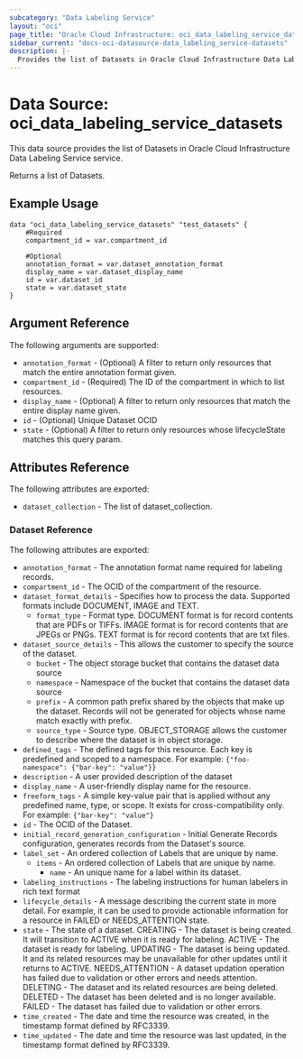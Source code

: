 ```yaml
---
subcategory: "Data Labeling Service"
layout: "oci"
page_title: "Oracle Cloud Infrastructure: oci_data_labeling_service_datasets"
sidebar_current: "docs-oci-datasource-data_labeling_service-datasets"
description: |-
  Provides the list of Datasets in Oracle Cloud Infrastructure Data Labeling Service service
---
```


# Data Source: oci_data_labeling_service_datasets
This data source provides the list of Datasets in Oracle Cloud Infrastructure Data Labeling Service service.

Returns a list of Datasets.


## Example Usage

```hcl
data "oci_data_labeling_service_datasets" "test_datasets" {
	#Required
	compartment_id = var.compartment_id

	#Optional
	annotation_format = var.dataset_annotation_format
	display_name = var.dataset_display_name
	id = var.dataset_id
	state = var.dataset_state
}
```

## Argument Reference

The following arguments are supported:

* `annotation_format` - (Optional) A filter to return only resources that match the entire annotation format given.
* `compartment_id` - (Required) The ID of the compartment in which to list resources.
* `display_name` - (Optional) A filter to return only resources that match the entire display name given.
* `id` - (Optional) Unique Dataset OCID
* `state` - (Optional) A filter to return only resources whose lifecycleState matches this query param.


## Attributes Reference

The following attributes are exported:

* `dataset_collection` - The list of dataset_collection.

### Dataset Reference

The following attributes are exported:

* `annotation_format` - The annotation format name required for labeling records.
* `compartment_id` - The OCID of the compartment of the resource.
* `dataset_format_details` - Specifies how to process the data. Supported formats include DOCUMENT, IMAGE and TEXT.
	* `format_type` - Format type. DOCUMENT format is for record contents that are PDFs or TIFFs. IMAGE format is for record contents that are JPEGs or PNGs. TEXT format is for record contents that are txt files.
* `dataset_source_details` - This allows the customer to specify the source of the dataset.
	* `bucket` - The object storage bucket that contains the dataset data source
	* `namespace` - Namespace of the bucket that contains the dataset data source
	* `prefix` - A common path prefix shared by the objects that make up the dataset. Records will not be generated for objects whose name match exactly with prefix.
	* `source_type` - Source type.  OBJECT_STORAGE allows the customer to describe where the dataset is in object storage.
* `defined_tags` - The defined tags for this resource. Each key is predefined and scoped to a namespace. For example: `{"foo-namespace": {"bar-key": "value"}}` 
* `description` - A user provided description of the dataset
* `display_name` - A user-friendly display name for the resource.
* `freeform_tags` - A simple key-value pair that is applied without any predefined name, type, or scope. It exists for cross-compatibility only. For example: `{"bar-key": "value"}` 
* `id` - The OCID of the Dataset.
* `initial_record_generation_configuration` - Initial Generate Records configuration, generates records from the Dataset's source.
* `label_set` - An ordered collection of Labels that are unique by name. 
	* `items` - An ordered collection of Labels that are unique by name.
		* `name` - An unique name for a label within its dataset.
* `labeling_instructions` - The labeling instructions for human labelers in rich text format
* `lifecycle_details` - A message describing the current state in more detail. For example, it can be used to provide actionable information for a resource in FAILED or NEEDS_ATTENTION state.
* `state` - The state of a dataset. CREATING - The dataset is being created.  It will transition to ACTIVE when it is ready for labeling. ACTIVE   - The dataset is ready for labeling. UPDATING - The dataset is being updated.  It and its related resources may be unavailable for other updates until it returns to ACTIVE. NEEDS_ATTENTION - A dataset updation operation has failed due to validation or other errors and needs attention. DELETING - The dataset and its related resources are being deleted. DELETED  - The dataset has been deleted and is no longer available. FAILED   - The dataset has failed due to validation or other errors. 
* `time_created` - The date and time the resource was created, in the timestamp format defined by RFC3339.
* `time_updated` - The date and time the resource was last updated, in the timestamp format defined by RFC3339.


